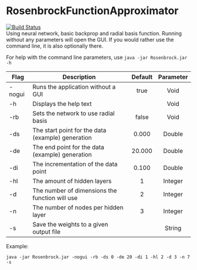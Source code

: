 # RosenbrockFunctionApproximator

[![Build Status](https://travis-ci.org/Penchant/RosenbrockFunctionApproximator.svg?branch=master)](https://travis-ci.org/Penchant/RosenbrockFunctionApproximator)  
Using neural network, basic backprop and radial basis function.
Running without any parameters will open the GUI.  If you would rather use the command line, it is also optionally there.

For help with the command line parameters, use `java -jar Rosenbrock.jar -h`


| Flag   | Description                                       | Default | Parameter |
|--------|---------------------------------------------------|:-------:|:---------:|
| -nogui | Runs the application without a GUI                | true    | Void      |
| -h     | Displays the help text                            |         | Void      |
| -rb    | Sets the network to use radial basis              | false   | Void      |
| -ds    | The start point for the data (example) generation | 0.000   | Double    |
| -de    | The end point for the data (example) generation   | 20.000  | Double    |
| -di    | The incrementation of the data point              | 0.100   | Double    |
| -hl    | The amount of hidden layers                       | 1       | Integer   |
| -d     | The number of dimensions the function will use    | 2       | Integer   |
| -n     | The number of nodes per hidden layer              | 3       | Integer   |
| -s     | Save the weights to a given output file           |         | String    |


Example:
```
java -jar Rosenbrock.jar -nogui -rb -ds 0 -de 20 -di 1 -hl 2 -d 3 -n 7 -s
```
